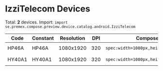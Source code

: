 # IzziTelecom Devices

Total: **2** devices. Import: `import se.premex.compose.preview.device.catalog.android.IzziTelecom`

| Code | Constant | Resolution | DPI | Compose Spec | Preview Usage |
|------|----------|------------|-----|-------------|---------------|
| HP46A | HP46A | 1080x1920 | 320 | `spec:width=1080px,height=1920px,dpi=320` | `@Preview(device = IzziTelecom.HP46A)` |
| HY40A1 | HY40A1 | 1080x1920 | 320 | `spec:width=1080px,height=1920px,dpi=320` | `@Preview(device = IzziTelecom.HY40A1)` |

<!-- Generated automatically. Do not edit manually. -->
